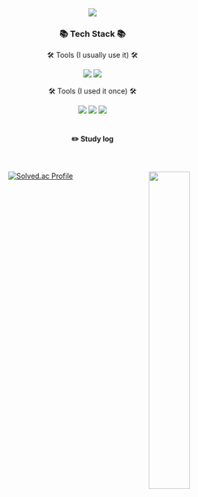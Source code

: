 <div align=center>
	<img src="https://capsule-render.vercel.app/api?type=waving&color=auto&height=200&section=header&text=meohyeon&github&fontSize=90" />	
</div>


<div align=center>
	<h3>📚 Tech Stack 📚</h3>
	<p>🛠 Tools (I usually use it) 🛠</p>
</div>

<div align=center>
	<img src="https://img.shields.io/badge/Visual%20Studio%20Code-007ACC?style=flat&logo=VisualStudioCode&logoColor=white" />
	<img src="https://img.shields.io/badge/GitHub-181717?style=flat&logo=GitHub&logoColor=white" />
</div>

<div align=center>
	<p>🛠 Tools (I used it once) 🛠</p>
</div>
<div align=center>
	<img src="https://img.shields.io/badge/IntelliJ-000000?style=flat-square&logo=IntelliJIDEA&logoColor=white"/>
	<img src="https://img.shields.io/badge/Visual Studio-5C2D91?style=flat-square&logo=VisualStudio&logoColor=white"/>
	<img src="https://img.shields.io/badge/Eclipse%20IDE-2C2255?style=flat&logo=EclipseIDE&logoColor=white" />
</div>





<div align="center"> 
<br/>
 
#### :pencil2: Study log
 
  <br/>
  
  
[![Solved.ac Profile](http://mazassumnida.wtf/api/v2/generate_badge?boj=sssdane)](https://solved.ac/sssdane/)
<img align="right" width="40%" src="https://github-readme-stats.vercel.app/api?username=meohyeon&theme=buefy"/> 
</div>
